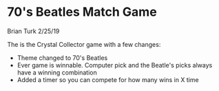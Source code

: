 # 70's Beatles Match Game
Brian Turk
2/25/19

The is the Crystal Collector game with a few changes:
* Theme changed to 70's Beatles
* Ever game is winnable.  Computer pick and the Beatle's picks always have a winning combination
* Added a timer so you can compete for how many wins in X time